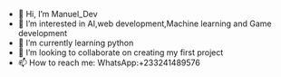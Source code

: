 - 👋 Hi, I’m Manuel_Dev
- 👀 I’m interested in AI,web development,Machine learning and Game development 
- 🌱 I’m currently learning python 
- 💞️ I’m looking to collaborate on creating my first project 
- 📫 How to reach me:
   WhatsApp:+233241489576

